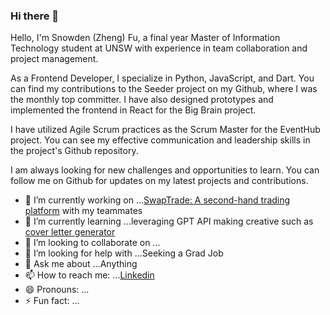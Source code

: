 ### Hi there 👋

Hello, I'm Snowden (Zheng) Fu, a final year Master of Information Technology student at UNSW with experience in team collaboration and project management.

As a Frontend Developer, I specialize in Python, JavaScript, and Dart. You can find my contributions to the Seeder project on my Github, where I was the monthly top committer. I have also designed prototypes and implemented the frontend in React for the Big Brain project.

I have utilized Agile Scrum practices as the Scrum Master for the EventHub project. You can see my effective communication and leadership skills in the project's Github repository.

I am always looking for new challenges and opportunities to learn. You can follow me on Github for updates on my latest projects and contributions.

<!--
**fuzheng1998/fuzheng1998** is a ✨ _special_ ✨ repository because its `README.md` (this file) appears on your GitHub profile.

Here are some ideas to get you started:
-->
- 🔭 I’m currently working on ...[SwapTrade: A second-hand trading platform](https://swap-trade.mel.fish/) with my teammates
- 🌱 I’m currently learning ...leveraging GPT API making creative such as [cover letter generator](https://main.dd801r2ylr0n8.amplifyapp.com/)
- 👯 I’m looking to collaborate on ...
- 🤔 I’m looking for help with ...Seeking a Grad Job
- 💬 Ask me about ...Anything
- 📫 How to reach me: ...[Linkedin](https://www.linkedin.com/in/zhengfu1998/)
- 😄 Pronouns: ...
- ⚡ Fun fact: ...


